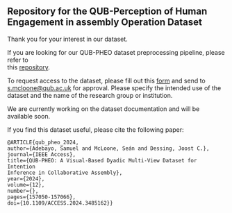 ## Repository for the QUB-Perception of Human Engagement in assembly Operation Dataset

Thank you for your interest in our dataset.

If you are looking for our QUB-PHEO dataset preprocessing pipeline, please refer to  
this [repository](https://github.com/exponentialR/QUB-HRI).

To request access to the dataset, please fill out this [form](https://drive.google.com/file/d/15ciZPOGSz2PM0Bd3rrlV8ZRb3WikVSV2/view?usp=sharing) and send to s.mcloone@qub.ac.uk for approval. Please specify the intended use of the dataset and the name of the research group or institution.

We are currently working on the dataset documentation and will be available soon.

If you find this dataset useful, please cite the following paper:

```
@ARTICLE{qub_pheo_2024,
author={Adebayo, Samuel and McLoone, Seán and Dessing, Joost C.},
journal={IEEE Access},
title={QUB-PHEO: A Visual-Based Dyadic Multi-View Dataset for Intention
Inference in Collaborative Assembly},
year={2024},
volume={12},
number={},
pages={157050-157066},
doi={10.1109/ACCESS.2024.3485162}}
```




